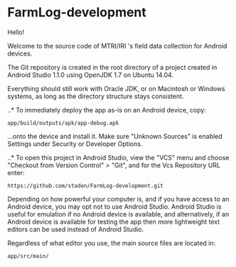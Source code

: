 # FarmLog-development


Hello!

Welcome to the source code of MTRI/IRI 's field data collection
for Android devices.

The Git repository is created in the root directory of a project
created in Android Studio 1.1.0 using OpenJDK 1.7 on Ubuntu 14.04.

Everything should still work with Oracle JDK, or on Macintosh or 
Windows systems, as long as the directory structure stays 
consistent.

..* To immediately deploy the app as-is on an Android device, copy:

	app/build/outputs/apk/app-debug.apk

...onto the device and install it. Make sure "Unknown Sources" is
enabled Settings under Security or Developer Options.

..* To open this project in Android Studio, view the "VCS" menu and
choose "Checkout from Version Control" > "Git", and for the Vcs
Repository URL enter:

	https://github.com/staden/FarmLog-development.git

Depending on how powerful your computer is, and if you have
access to an Android device, you may opt not to use Android 
Studio. Android Studio is useful for emulation if no Android 
device is available, and alternatively, if an Android device is 
available for testing the app then more lightweight text editors 
can be used instead of Android Studio. 

Regardless of what editor you use, the main source files are
located in:

	app/src/main/
